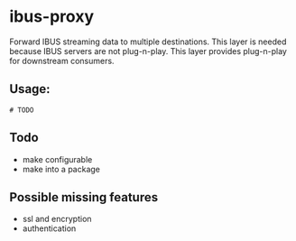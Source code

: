 # ibus-proxy
Forward IBUS streaming data to multiple destinations.
This layer is needed because IBUS servers are not plug-n-play. This layer provides plug-n-play for downstream consumers.

## Usage:
```
# TODO
```

## Todo
* make configurable
* make into a package

## Possible missing features
* ssl and encryption
* authentication
